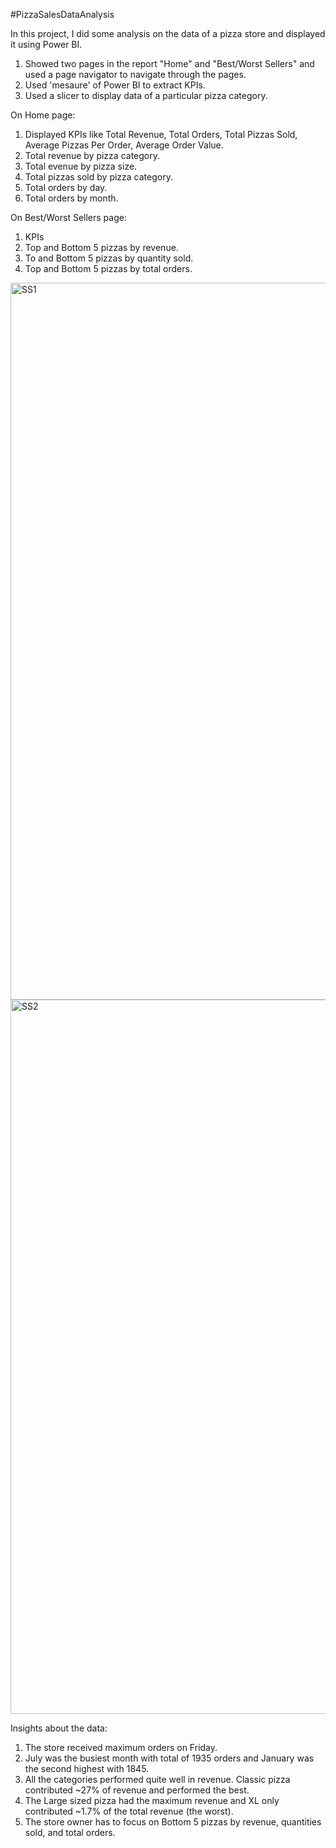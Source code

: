 #PizzaSalesDataAnalysis

In this project, I did some analysis on the data of a pizza store and displayed it using Power BI.
1. Showed two pages in the report "Home" and "Best/Worst Sellers" and used a page navigator to navigate through the pages.
2. Used 'mesaure' of Power BI to extract KPIs.
3. Used a slicer to display data of a particular pizza category.

On Home page:
1. Displayed KPIs like Total Revenue, Total Orders, Total Pizzas Sold, Average Pizzas Per Order, Average Order Value.
2. Total revenue by pizza category.
3. Total evenue by pizza size.
4. Total pizzas sold by pizza category.
5. Total orders by day.
6. Total orders by month.

On Best/Worst Sellers page:
1. KPIs
2. Top and Bottom 5 pizzas by revenue.
3. To and Bottom 5 pizzas by quantity sold.
4. Top and Bottom 5 pizzas by total orders. 


<img width="1147" alt="SS1" src="https://github.com/Jaggi0504/PizzaSalesDataAnalysis/assets/44519331/626d60ae-8b14-4258-84da-2d98796f428e">


<img width="1143" alt="SS2" src="https://github.com/Jaggi0504/PizzaSalesDataAnalysis/assets/44519331/7ad3ce93-d2aa-4950-bbce-1708c780fe60">


Insights about the data:
1. The store received maximum orders on Friday.
2. July was the busiest month with total of 1935 orders and January was the second highest with 1845.
3. All the categories performed quite well in revenue. Classic pizza contributed ~27% of revenue and performed the best.
4. The Large sized pizza had the maximum revenue and XL only contributed ~1.7% of the total revenue (the worst).
5. The store owner has to focus on Bottom 5 pizzas by revenue, quantities sold, and total orders.
